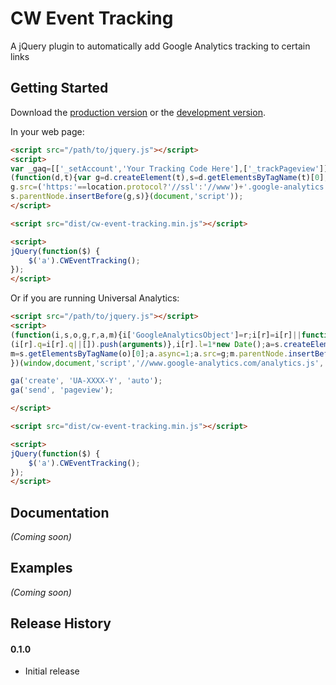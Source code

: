 # CW Event Tracking

A jQuery plugin to automatically add Google Analytics tracking to certain links

## Getting Started

Download the [production version][min] or the [development version][max].

[min]: https://raw.github.com/clivewalkden/jquery-cw-event-tracking/master/dist/jquery.cw-event-tracking.min.js
[max]: https://raw.github.com/clivewalkden/jquery-cw-event-tracking/master/dist/jquery.cw-event-tracking.js

In your web page:

```html
<script src="/path/to/jquery.js"></script>
<script>
var _gaq=[['_setAccount','Your Tracking Code Here'],['_trackPageview']];
(function(d,t){var g=d.createElement(t),s=d.getElementsByTagName(t)[0];
g.src=('https:'==location.protocol?'//ssl':'//www')+'.google-analytics.com/ga.js';
s.parentNode.insertBefore(g,s)}(document,'script'));
</script>

<script src="dist/cw-event-tracking.min.js"></script>

<script>
jQuery(function($) {
	$('a').CWEventTracking();
});
</script>
```

Or if you are running Universal Analytics:

```html
<script src="/path/to/jquery.js"></script>
<script>
(function(i,s,o,g,r,a,m){i['GoogleAnalyticsObject']=r;i[r]=i[r]||function(){
(i[r].q=i[r].q||[]).push(arguments)},i[r].l=1*new Date();a=s.createElement(o),
m=s.getElementsByTagName(o)[0];a.async=1;a.src=g;m.parentNode.insertBefore(a,m)
})(window,document,'script','//www.google-analytics.com/analytics.js','ga');

ga('create', 'UA-XXXX-Y', 'auto');
ga('send', 'pageview');

</script>

<script src="dist/cw-event-tracking.min.js"></script>

<script>
jQuery(function($) {
	$('a').CWEventTracking();
});
</script>
```

## Documentation
_(Coming soon)_

## Examples
_(Coming soon)_

## Release History
#### 0.1.0
 * Initial release
